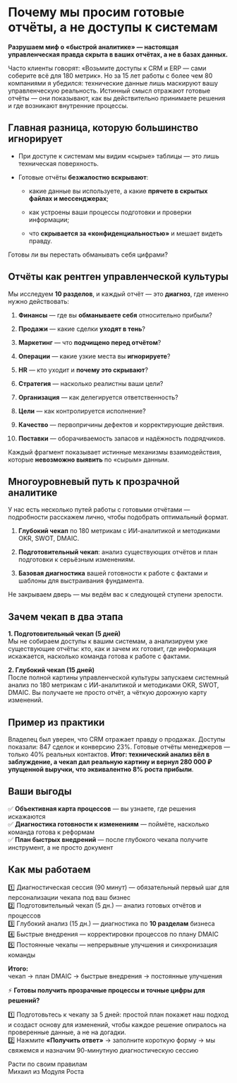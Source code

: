 # Почему мы просим готовые отчёты, а не доступы к системам

**Разрушаем миф о «быстрой аналитике» — настоящая управленческая правда скрыта в ваших отчётах, а не в базах данных.**

Часто клиенты говорят: «Возьмите доступы к CRM и ERP — сами соберите всё для 180 метрик». Но за 15 лет работы с более чем 80 компаниями я убедился: технические данные лишь маскируют вашу управленческую реальность. Истинный смысл отражают готовые отчёты — они показывают, как вы действительно принимаете решения и где возникают внутренние процессы.

## **Главная разница, которую большинство игнорирует**

- При доступе к системам мы видим «сырые» таблицы — это лишь техническая поверхность.
    
- Готовые отчёты **безжалостно вскрывают**:
    
    - какие данные вы используете, а какие **прячете в скрытых файлах и мессенджерах**;
        
    - как устроены ваши процессы подготовки и проверки информации;
        
    - что **скрывается за «конфиденциальностью»** и мешает видеть правду.
        

Готовы ли вы перестать обманывать себя цифрами?

## **Отчёты как рентген управленческой культуры**

Мы исследуем **10 разделов**, и каждый отчёт — это **диагноз**, где именно нужно действовать:

1. **Финансы** — где вы **обманываете себя** относительно прибыли?
    
2. **Продажи** — какие сделки **уходят в тень**?
    
3. **Маркетинг** — что **подчищено перед отчётом**?
    
4. **Операции** — какие узкие места вы **игнорируете**?
    
5. **HR** — кто уходит и **почему это скрывают**?
    
6. **Стратегия** — насколько реалистны ваши цели?
    
7. **Организация** — как делегируется ответственность?
    
8. **Цели** — как контролируется исполнение?
    
9. **Качество** — первопричины дефектов и корректирующие действия.
    
10. **Поставки** — оборачиваемость запасов и надёжность подрядчиков.
    

Каждый фрагмент показывает истинные механизмы взаимодействия, которые **невозможно выявить** по «сырым» данным.

## **Многоуровневый путь к прозрачной аналитике**

У нас есть несколько путей работы с готовыми отчётами — подробности расскажем лично, чтобы подобрать оптимальный формат.

1. **Глубокий чекап** по 180 метрикам с ИИ-аналитикой и методиками OKR, SWOT, DMAIC.
    
2. **Подготовительный чекап**: анализ существующих отчётов и план подготовки к серьёзным изменениям.
    
3. **Базовая диагностика** вашей готовности к работе с фактами и шаблоны для выстраивания фундамента.
    

Не закрываем дверь — мы ведём вас к следующей ступени зрелости.

## **Зачем чекап в два этапа**

**1. Подготовительный чекап (5 дней)**  
Мы не собираем доступы к вашим системам, а анализируем уже существующие отчёты: кто, как и зачем их готовит, где информация искажается, насколько команда готова к работе с фактами.

**2. Глубокий чекап (15 дней)**  
После полной картины управленческой культуры запускаем системный анализ по 180 метрикам с ИИ-аналитикой и методиками OKR, SWOT, DMAIC. Вы получаете не просто отчёт, а чёткую дорожную карту изменений.

## **Пример из практики**

Владелец был уверен, что CRM отражает правду о продажах. Доступы показали: 847 сделок и конверсию 23%. Готовые отчёты менеджеров — только 40% реальных контактов. **Итог: технический анализ вёл в заблуждение, а чекап дал реальную картину и вернул 280 000 ₽ упущенной выручки, что эквивалентно 8% роста прибыли**.

## **Ваши выгоды**

✅ **Объективная карта процессов** — вы узнаете, где решения искажаются  
✅ **Диагностика готовности к изменениям** — поймёте, насколько команда готова к реформам  
✅ **План быстрых внедрений** — после глубокого чекапа получите инструмент, а не просто документ

## Как мы работаем

1️⃣ Диагностическая сессия (90 минут) — обязательный первый шаг для персонализации чекапа под ваш бизнес  
2️⃣ Подготовительный чекап (5 дн.) — анализ готовых отчётов и процессов  
3️⃣ Глубокий анализ (15 дн.) — диагностика по **10 разделам** бизнеса  
4️⃣ Быстрые внедрения — корректировки процессов по плану DMAIC  
5️⃣ Постоянные чекапы — непрерывные улучшения и синхронизация команды

**Итого:**  
чекап → план DMAIC → быстрые внедрения → постоянные улучшения

⚡️ **Готовы получить прозрачные процессы и точные цифры для решений?**

1️⃣ Подготовьтесь к чекапу за 5 дней: простой план покажет наш подход и создаст основу для изменений, чтобы каждое решение опиралось на проверенные данные, а не на догадки.  
2️⃣ Нажмите **«Получить ответ»** → заполните короткую форму → мы свяжемся и назначим 90-минутную диагностическую сессию

Расти по своим правилам  
Михаил из Модуля Роста
